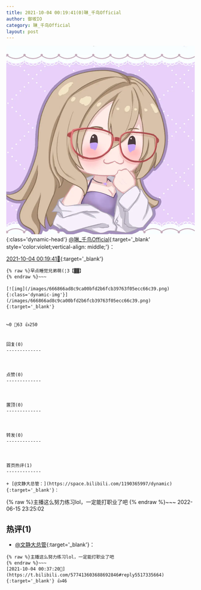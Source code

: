 ```yaml
---
title: 2021-10-04 00:19:41(0)琳_千鸟Official
author: 御坂IO
category: 琳_千鸟Official
layout: post
---
```


![img](/images/c0a88f85ebd0d056f37b114e0748e69556c8b488.jpg){:class='dynamic-head'}
[@琳_千鸟Official](https://space.bilibili.com/1620923329/dynamic){:target='_blank' style='color:violet;vertical-align: middle;'}：

[2021-10-04 00:19:41🔗](https://t.bilibili.com/577413603688692846){:target='_blank'}

~~~
{% raw %}早点睡觉兄弟萌(¦3【▓▓】
{% endraw %}~~~

[![img](/images/666866ad8c9ca00bfd2b6fcb39763f05ecc66c39.png){:class='dynamic-img'}](/images/666866ad8c9ca00bfd2b6fcb39763f05ecc66c39.png){:target='_blank'}


↪️0 💬63 👍250


回复(0)
-------------



点赞(0)
-------------



置顶(0)
-------------



转发(0)
-------------



首页热评(1)
-------------

+ [@文静大总管：](https://space.bilibili.com/1190365997/dynamic){:target='_blank'}：
~~~
{% raw %}主播这么努力练习lol，一定能打职业了吧
{% endraw %}~~~
2022-06-15 23:25:02


热评(1)
-------------

+ [@文静大总管](https://space.bilibili.com/1190365997/dynamic){:target='_blank'}：
~~~
{% raw %}主播这么努力练习lol，一定能打职业了吧
{% endraw %}~~~
[2021-10-04 00:37:20🔗](https://t.bilibili.com/577413603688692846#reply5517335664){:target='_blank'} 👍46



